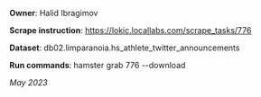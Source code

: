 **Owner**: Halid Ibragimov
 
**Scrape instruction**: https://lokic.locallabs.com/scrape_tasks/776

**Dataset**: db02.limparanoia.hs_athlete_twitter_announcements

**Run commands**: hamster grab 776 --download 

_May 2023_
